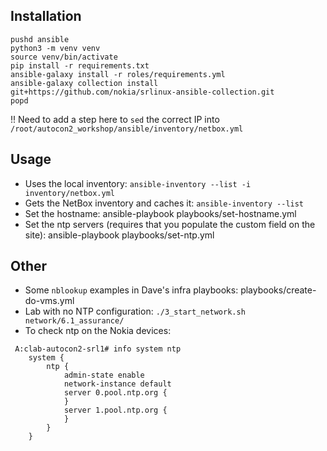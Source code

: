 ## Installation

```
pushd ansible
python3 -m venv venv
source venv/bin/activate
pip install -r requirements.txt
ansible-galaxy install -r roles/requirements.yml
ansible-galaxy collection install git+https://github.com/nokia/srlinux-ansible-collection.git
popd
```

!! Need to add a step here to `sed` the correct IP into `/root/autocon2_workshop/ansible/inventory/netbox.yml`

## Usage

- Uses the local inventory: `ansible-inventory --list -i inventory/netbox.yml`
- Gets the NetBox inventory and caches it: `ansible-inventory --list`
- Set the hostname: ansible-playbook playbooks/set-hostname.yml
- Set the ntp servers (requires that you populate the custom field on the site): ansible-playbook playbooks/set-ntp.yml

## Other

- Some `nblookup` examples in Dave's infra playbooks: playbooks/create-do-vms.yml
- Lab with no NTP configuration: `./3_start_network.sh network/6.1_assurance/`
- To check ntp on the Nokia devices:
```
 A:clab-autocon2-srl1# info system ntp
    system {
        ntp {
            admin-state enable
            network-instance default
            server 0.pool.ntp.org {
            }
            server 1.pool.ntp.org {
            }
        }
    }
```
